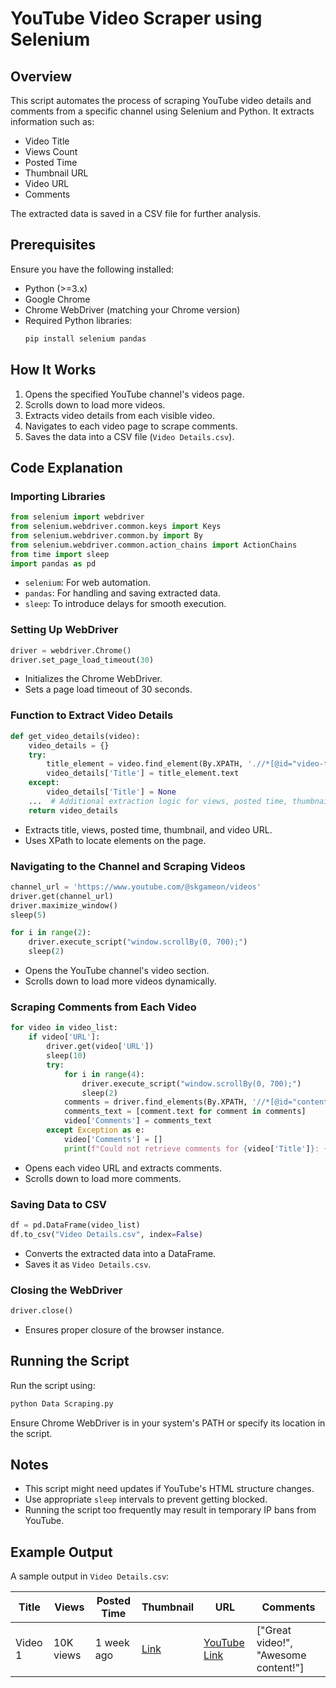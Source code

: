 # YouTube Video Scraper using Selenium

## Overview
This script automates the process of scraping YouTube video details and comments from a specific channel using Selenium and Python. It extracts information such as:
- Video Title
- Views Count
- Posted Time
- Thumbnail URL
- Video URL
- Comments

The extracted data is saved in a CSV file for further analysis.

## Prerequisites
Ensure you have the following installed:
- Python (>=3.x)
- Google Chrome
- Chrome WebDriver (matching your Chrome version)
- Required Python libraries:
  ```sh
  pip install selenium pandas
  ```

## How It Works
1. Opens the specified YouTube channel's videos page.
2. Scrolls down to load more videos.
3. Extracts video details from each visible video.
4. Navigates to each video page to scrape comments.
5. Saves the data into a CSV file (`Video Details.csv`).

## Code Explanation
### Importing Libraries
```python
from selenium import webdriver
from selenium.webdriver.common.keys import Keys
from selenium.webdriver.common.by import By
from selenium.webdriver.common.action_chains import ActionChains
from time import sleep
import pandas as pd
```
- `selenium`: For web automation.
- `pandas`: For handling and saving extracted data.
- `sleep`: To introduce delays for smooth execution.

### Setting Up WebDriver
```python
driver = webdriver.Chrome()
driver.set_page_load_timeout(30)
```
- Initializes the Chrome WebDriver.
- Sets a page load timeout of 30 seconds.

### Function to Extract Video Details
```python
def get_video_details(video):
    video_details = {}
    try:
        title_element = video.find_element(By.XPATH, './/*[@id="video-title"]')
        video_details['Title'] = title_element.text
    except:
        video_details['Title'] = None
    ...  # Additional extraction logic for views, posted time, thumbnail, and URL
    return video_details
```
- Extracts title, views, posted time, thumbnail, and video URL.
- Uses XPath to locate elements on the page.

### Navigating to the Channel and Scraping Videos
```python
channel_url = 'https://www.youtube.com/@skgameon/videos'
driver.get(channel_url)
driver.maximize_window()
sleep(5)

for i in range(2):
    driver.execute_script("window.scrollBy(0, 700);")
    sleep(2)
```
- Opens the YouTube channel's video section.
- Scrolls down to load more videos dynamically.

### Scraping Comments from Each Video
```python
for video in video_list:
    if video['URL']:
        driver.get(video['URL'])
        sleep(10)
        try:
            for i in range(4):
                driver.execute_script("window.scrollBy(0, 700);")
                sleep(2)
            comments = driver.find_elements(By.XPATH, '//*[@id="content-text"]')
            comments_text = [comment.text for comment in comments]
            video['Comments'] = comments_text
        except Exception as e:
            video['Comments'] = []
            print(f"Could not retrieve comments for {video['Title']}: {e}")
```
- Opens each video URL and extracts comments.
- Scrolls down to load more comments.

### Saving Data to CSV
```python
df = pd.DataFrame(video_list)
df.to_csv("Video Details.csv", index=False)
```
- Converts the extracted data into a DataFrame.
- Saves it as `Video Details.csv`.

### Closing the WebDriver
```python
driver.close()
```
- Ensures proper closure of the browser instance.

## Running the Script
Run the script using:
```sh
python Data Scraping.py
```
Ensure Chrome WebDriver is in your system's PATH or specify its location in the script.

## Notes
- This script might need updates if YouTube's HTML structure changes.
- Use appropriate `sleep` intervals to prevent getting blocked.
- Running the script too frequently may result in temporary IP bans from YouTube.

## Example Output
A sample output in `Video Details.csv`:

| Title  | Views  | Posted Time | Thumbnail | URL  | Comments |
|--------|--------|-------------|-----------|------|----------|
| Video 1 | 10K views | 1 week ago | [Link](image_url) | [YouTube Link](video_url) | ["Great video!", "Awesome content!"] |

